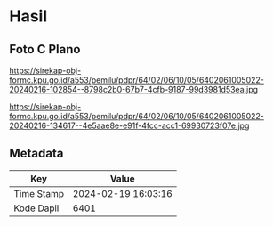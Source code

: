 # Hasil

## Foto C Plano

https://sirekap-obj-formc.kpu.go.id/a553/pemilu/pdpr/64/02/06/10/05/6402061005022-20240216-102854--8798c2b0-67b7-4cfb-9187-99d3981d53ea.jpg

https://sirekap-obj-formc.kpu.go.id/a553/pemilu/pdpr/64/02/06/10/05/6402061005022-20240216-134617--4e5aae8e-e91f-4fcc-acc1-69930723f07e.jpg


## Metadata

| Key        | Value               |
| ---------- | ------------------- |
| Time Stamp | 2024-02-19 16:03:16 |
| Kode Dapil | 6401                |



